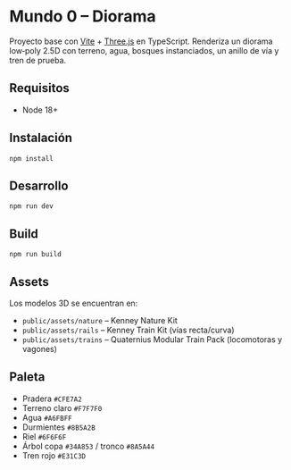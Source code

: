 # Mundo 0 – Diorama

Proyecto base con [Vite](https://vite.dev) + [Three.js](https://threejs.org/) en TypeScript. Renderiza un diorama low‑poly 2.5D con terreno, agua, bosques instanciados, un anillo de vía y tren de prueba.

## Requisitos
- Node 18+

## Instalación
```
npm install
```

## Desarrollo
```
npm run dev
```

## Build
```
npm run build
```

## Assets
Los modelos 3D se encuentran en:
- `public/assets/nature` – Kenney Nature Kit
- `public/assets/rails` – Kenney Train Kit (vías recta/curva)
- `public/assets/trains` – Quaternius Modular Train Pack (locomotoras y vagones)

## Paleta
- Pradera `#CFE7A2`
- Terreno claro `#F7F7F0`
- Agua `#A6FBFF`
- Durmientes `#8B5A2B`
- Riel `#6F6F6F`
- Árbol copa `#34A853` / tronco `#8A5A44`
- Tren rojo `#E31C3D`
